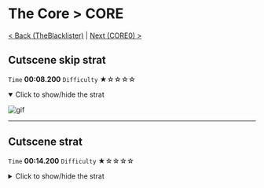 # The Core > CORE

[< Back (TheBlacklister)](https://github.com/Doublevil/scbspeedrun/blob/main/levels/FW/TheBlacklister.md) | [Next (CORE0) >](https://github.com/Doublevil/scbspeedrun/blob/main/levels/CORE/CORE0.md)

## Cutscene skip strat

`Time` **00:08.200** `Difficulty` ★☆☆☆☆
<details open>
  <summary>Click to show/hide the strat</summary>

  ![gif](https://github.com/Doublevil/scbspeedrun/blob/main/media/levels/CORE/CORE_CutsceneSkip.webp)
</details>

---
## Cutscene strat

`Time` **00:14.200** `Difficulty` ★☆☆☆☆
<details>
  <summary>Click to show/hide the strat</summary>

  ![gif](https://github.com/Doublevil/scbspeedrun/blob/main/media/levels/CORE/CORE_Cutscene.webp)
</details>
